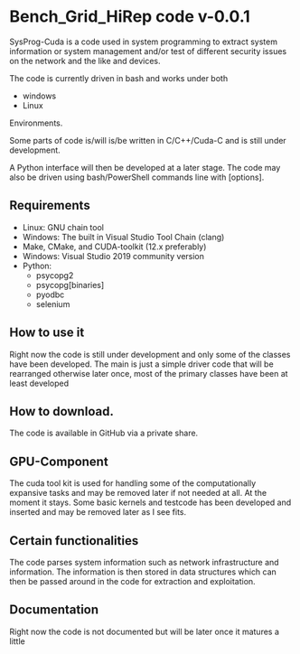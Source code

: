 Bench_Grid_HiRep code v-0.0.1
============================
SysProg-Cuda is a code used in system programming to extract system
information or system management and/or test of different security
issues on the network and the like and devices.

The code is currently driven in bash and works under both 
* windows
* Linux

Environments. 

Some parts of code is/will is/be written in C/C++/Cuda-C and is still under development.

A Python interface will then be developed at a later stage. The code
may also be driven using bash/PowerShell commands line with [options].

Requirements
------------
* Linux: GNU chain tool
* Windows: The built in Visual Studio Tool Chain (clang)
* Make, CMake, and CUDA-toolkit (12.x preferably)
* Windows: Visual Studio 2019 community version
* Python:
    - psycopg2
    - psycopg[binaries]
    - pyodbc
    - selenium

How to use it
-------------
Right now the code is still under development and only some of the
classes have been developed. The main is just a simple driver code that
will be rearranged otherwise later once, most of the primary classes
have been at least developed

How to download.
-----------------
The code is available in GitHub via a private share.

GPU-Component
--------------
The cuda tool kit is used for handling some of the computationally expansive
tasks and may be removed later if not needed at all. At the moment
it stays. Some basic kernels and testcode has been developed and
inserted and may be removed later as I see fits.

Certain functionalities
------------------------
The code parses system information such as network infrastructure and
information. The information is then stored in data structures which
can then be passed around in the code for extraction and
exploitation.

Documentation
---------------
Right now the code is not documented but will be later once it matures
a little

